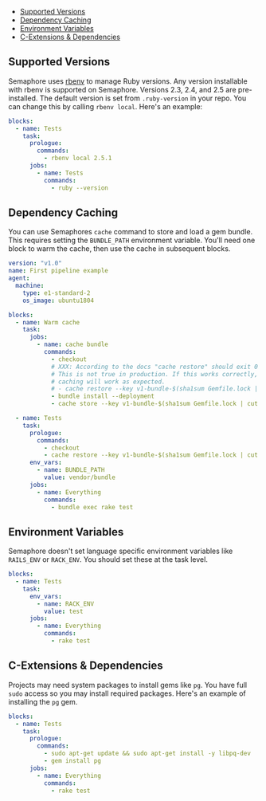 * [Supported Versions](#supported-versions)
* [Dependency Caching](#dependency-caching)
* [Environment Variables](#environment-variables)
* [C-Extensions & Dependencies](#c-extensions-dependendices)

## Supported Versions

Semaphore uses [rbenv][] to manage Ruby versions. Any version
installable with rbenv is supported on Semaphore. Versions 2.3, 2.4,
and 2.5 are pre-installed. The default version is set from
`.ruby-version` in your repo. You can change this by calling `rbenv
local`. Here's an example:

```yml
blocks:
  - name: Tests
    task:
      prologue:
        commands:
          - rbenv local 2.5.1
      jobs:
        - name: Tests
          commands:
            - ruby --version
```

## Dependency Caching

You can use Semaphores `cache` command to store and load a gem bundle.
This requires setting the `BUNDLE_PATH` environment variable. You'll
need one block to warm the cache, then use the cache in subsequent
blocks.

```yml
version: "v1.0"
name: First pipeline example
agent:
  machine:
    type: e1-standard-2
    os_image: ubuntu1804

blocks:
  - name: Warm cache
    task:
      jobs:
        - name: cache bundle
          commands:
            - checkout
            # XXX: According to the docs "cache restore" should exit 0 if the key doesn't exist.
            # This is not true in production. If this works correctly, then partial dependency
            # caching will work as expected.
            # - cache restore --key v1-bundle-$(sha1sum Gemfile.lock | cut -d ' ' -f 1)
            - bundle install --deployment
            - cache store --key v1-bundle-$(sha1sum Gemfile.lock | cut -d ' ' -f 1) --path vendor/bundle

  - name: Tests
    task:
      prologue:
        commands:
          - checkout
          - cache restore --key v1-bundle-$(sha1sum Gemfile.lock | cut -d ' ' -f 1)
      env_vars:
        - name: BUNDLE_PATH
          value: vendor/bundle
      jobs:
        - name: Everything
          commands:
            - bundle exec rake test
```

## Environment Variables

Semaphore doesn't set language specific environment variables like
`RAILS_ENV` or `RACK_ENV`. You should set these at the task level.

```yml
blocks:
  - name: Tests
    task:
      env_vars:
        - name: RACK_ENV
          value: test
      jobs:
        - name: Everything
          commands:
            - rake test
```

## C-Extensions & Dependencies

Projects may need system packages to install gems like `pg`. You have
full `sudo` access so you may install required packages. Here's an
example of installing the `pg` gem.

```yml
blocks:
  - name: Tests
    task:
      prologue:
        commands:
          - sudo apt-get update && sudo apt-get install -y libpq-dev
          - gem install pg
      jobs:
        - name: Everything
          commands:
            - rake test
```

[rbenv]: https://github.com/rbenv/rbenv
